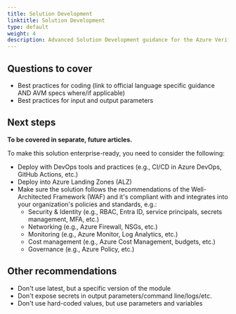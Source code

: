 ```yaml
---
title: Solution Development
linktitle: Solution Development
type: default
weight: 4
description: Advanced Solution Development guidance for the Azure Verified Modules (AVM) program. It covers the technical decisions and concepts that are important for building and deploying Azure solutions using AVM modules.
---
```


## Questions to cover

- Best practices for coding (link to official language specific guidance AND AVM specs where/if applicable)
- Best practices for input and output parameters

## Next steps

**To be covered in separate, future articles.**

To make this solution enterprise-ready, you need to consider the following:

- Deploy with DevOps tools and practices (e.g., CI/CD in Azure DevOps, GitHub Actions, etc.)
- Deploy into Azure Landing Zones (ALZ)
- Make sure the solution follows the recommendations of the Well-Architected Framework (WAF) and it's compliant with and integrates into your organization's policies and standards, e.g.:
  - Security & Identity (e.g., RBAC, Entra ID, service principals, secrets management, MFA, etc.)
  - Networking (e.g., Azure Firewall, NSGs, etc.)
  - Monitoring (e.g., Azure Monitor, Log Analytics, etc.)
  - Cost management (e.g., Azure Cost Management, budgets, etc.)
  - Governance (e.g., Azure Policy, etc.)

## Other recommendations

- Don't use latest, but a specific version of the module
- Don't expose secrets in output parameters/command line/logs/etc.
- Don't use hard-coded values, but use parameters and variables
